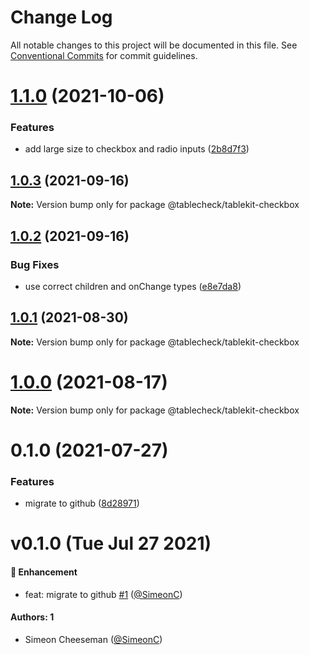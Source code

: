 # Change Log

All notable changes to this project will be documented in this file.
See [Conventional Commits](https://conventionalcommits.org) for commit guidelines.

# [1.1.0](https://github.com/tablecheck/tablekit/compare/@tablecheck/tablekit-checkbox@1.0.3...@tablecheck/tablekit-checkbox@1.1.0) (2021-10-06)


### Features

* add large size to checkbox and radio inputs ([2b8d7f3](https://github.com/tablecheck/tablekit/commit/2b8d7f3a167b9d6f481e4e0f6abf88083b549eb7))





## [1.0.3](https://github.com/tablecheck/tablekit/compare/@tablecheck/tablekit-checkbox@1.0.2...@tablecheck/tablekit-checkbox@1.0.3) (2021-09-16)

**Note:** Version bump only for package @tablecheck/tablekit-checkbox





## [1.0.2](https://github.com/tablecheck/tablekit/compare/@tablecheck/tablekit-checkbox@1.0.1...@tablecheck/tablekit-checkbox@1.0.2) (2021-09-16)


### Bug Fixes

* use correct children and onChange types ([e8e7da8](https://github.com/tablecheck/tablekit/commit/e8e7da820222aa9d63e7cd1d1b85dcaf4d14cc68))





## [1.0.1](https://github.com/tablecheck/tablekit/compare/@tablecheck/tablekit-checkbox@1.0.0...@tablecheck/tablekit-checkbox@1.0.1) (2021-08-30)

**Note:** Version bump only for package @tablecheck/tablekit-checkbox





# [1.0.0](https://github.com/tablecheck/tablekit/compare/@tablecheck/tablekit-checkbox@0.1.0...@tablecheck/tablekit-checkbox@1.0.0) (2021-08-17)

**Note:** Version bump only for package @tablecheck/tablekit-checkbox





# 0.1.0 (2021-07-27)


### Features

* migrate to github ([8d28971](https://github.com/tablecheck/tablekit/commit/8d28971175010fcb2a3cd9c48a749e7af1bdc9f9))





# v0.1.0 (Tue Jul 27 2021)

#### 🚀 Enhancement

- feat: migrate to github [#1](https://github.com/tablecheck/tablekit/pull/1) ([@SimeonC](https://github.com/SimeonC))

#### Authors: 1

- Simeon Cheeseman ([@SimeonC](https://github.com/SimeonC))

